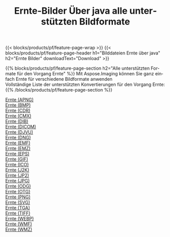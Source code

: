 ﻿---
title: Ernte-Bilder Über java alle unterstützten Bildformate 
weight: 3920
url: /de/java/crop 
lang: de
langdirlevel: 2
locales: zh-hans,ja,it,ru,de,es,fr,nl,id,lt,pl,pt,vi,tr,ko,zh-hant,ar,hi,th,sv,cs,uk,he
description: Mit Aspose.Imaging können Sie ganz einfach Ernte Bilder über java
---

{{< blocks/products/pf/feature-page-wrap >}}
{{< blocks/products/pf/feature-page-header h1="Bilddateien Ernte über java" h2="Ernte Bilder" downloadText="Download" >}}


{{% blocks/products/pf/feature-page-section  h2="Alle unterstützten Formate für den Vorgang Ernte" %}}
Mit Aspose.Imaging können Sie ganz einfach Ernte für verschiedene Bildformate anwenden
<br/>
Vollständige Liste der unterstützten Konvertierungen für den Vorgang Ernte:
{{% /blocks/products/pf/feature-page-section %}}
<div class="container-fluid productfamilypage bg-gray">
    <div class="convertypes bg-gray agp-content section">
        <div class="container">
		<div class="row other-converters">
		    <div class='col-md-2 other-converter remove-lp remove-rp'><a href="/imaging/de/java/crop/apng" >Ernte (APNG)</a></div><div class='col-md-2 other-converter remove-lp remove-rp'><a href="/imaging/de/java/crop/bmp" >Ernte (BMP)</a></div><div class='col-md-2 other-converter remove-lp remove-rp'><a href="/imaging/de/java/crop/cdr" >Ernte (CDR)</a></div><div class='col-md-2 other-converter remove-lp remove-rp'><a href="/imaging/de/java/crop/cmx" >Ernte (CMX)</a></div><div class='col-md-2 other-converter remove-lp remove-rp'><a href="/imaging/de/java/crop/dib" >Ernte (DIB)</a></div><div class='col-md-2 other-converter remove-lp remove-rp'><a href="/imaging/de/java/crop/dicom" >Ernte (DICOM)</a></div><div class='col-md-2 other-converter remove-lp remove-rp'><a href="/imaging/de/java/crop/djvu" >Ernte (DJVU)</a></div><div class='col-md-2 other-converter remove-lp remove-rp'><a href="/imaging/de/java/crop/dng" >Ernte (DNG)</a></div><div class='col-md-2 other-converter remove-lp remove-rp'><a href="/imaging/de/java/crop/emf" >Ernte (EMF)</a></div><div class='col-md-2 other-converter remove-lp remove-rp'><a href="/imaging/de/java/crop/emz" >Ernte (EMZ)</a></div><div class='col-md-2 other-converter remove-lp remove-rp'><a href="/imaging/de/java/crop/eps" >Ernte (EPS)</a></div><div class='col-md-2 other-converter remove-lp remove-rp'><a href="/imaging/de/java/crop/gif" >Ernte (GIF)</a></div><div class='col-md-2 other-converter remove-lp remove-rp'><a href="/imaging/de/java/crop/ico" >Ernte (ICO)</a></div><div class='col-md-2 other-converter remove-lp remove-rp'><a href="/imaging/de/java/crop/j2k" >Ernte (J2K)</a></div><div class='col-md-2 other-converter remove-lp remove-rp'><a href="/imaging/de/java/crop/jp2" >Ernte (JP2)</a></div><div class='col-md-2 other-converter remove-lp remove-rp'><a href="/imaging/de/java/crop/jpg" >Ernte (JPG)</a></div><div class='col-md-2 other-converter remove-lp remove-rp'><a href="/imaging/de/java/crop/odg" >Ernte (ODG)</a></div><div class='col-md-2 other-converter remove-lp remove-rp'><a href="/imaging/de/java/crop/otg" >Ernte (OTG)</a></div><div class='col-md-2 other-converter remove-lp remove-rp'><a href="/imaging/de/java/crop/png" >Ernte (PNG)</a></div><div class='col-md-2 other-converter remove-lp remove-rp'><a href="/imaging/de/java/crop/svg" >Ernte (SVG)</a></div><div class='col-md-2 other-converter remove-lp remove-rp'><a href="/imaging/de/java/crop/tga" >Ernte (TGA)</a></div><div class='col-md-2 other-converter remove-lp remove-rp'><a href="/imaging/de/java/crop/tiff" >Ernte (TIFF)</a></div><div class='col-md-2 other-converter remove-lp remove-rp'><a href="/imaging/de/java/crop/webp" >Ernte (WEBP)</a></div><div class='col-md-2 other-converter remove-lp remove-rp'><a href="/imaging/de/java/crop/wmf" >Ernte (WMF)</a></div><div class='col-md-2 other-converter remove-lp remove-rp'><a href="/imaging/de/java/crop/wmz" >Ernte (WMZ)</a></div>
                </div>
        </div>
    </div>
</div>
<br/>
